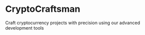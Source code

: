 # CryptoCraftsman
Craft cryptocurrency projects with precision using our advanced development tools

